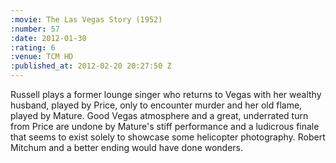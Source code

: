 ```yaml
--- 
:movie: The Las Vegas Story (1952)
:number: 57
:date: 2012-01-30
:rating: 6
:venue: TCM HD
:published_at: 2012-02-20 20:27:50 Z
---
```

Russell plays a former lounge singer who returns to Vegas with her wealthy husband, played by Price, only to encounter murder and her old flame, played by Mature. Good Vegas atmosphere and a great, underrated turn from Price are undone by Mature's stiff performance and a ludicrous finale that seems to exist solely to showcase some helicopter photography. Robert Mitchum and a better ending would have done wonders.